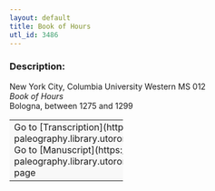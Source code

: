 ```yaml
---
layout: default
title: Book of Hours
utl_id: 3486
---
```


### Description:

New York City, Columbia University Western MS 012<br>
_Book of Hours_<br>
Bologna, between 1275 and 1299

<table border="0.5" cellpadding="1" cellspacing="1" style="width: 200px; background-color:#F8F8F8;"><tbody><tr><td>Go to [Transcription](https://italian-paleography.library.utoronto.ca/content/transcript_IP_301)<br>
Go to [Manuscript](https://italian-paleography.library.utoronto.ca/islandora/object/italianpaleography%3AIP_301) page</td></tr></tbody></table> <br>
